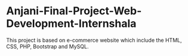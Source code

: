 # Anjani-Final-Project-Web-Development-Internshala
This project is based on e-commerce website which include the HTML, CSS, PHP, Bootstrap and  MySQL.
